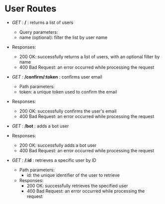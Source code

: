 # User Routes

- _GET_ : **/** : returns a list of users
  - Query parameters:
  - name (optional): filter the list by user name
- Responses:

  - 200 OK: successfully returns a list of users, with an optional filter by name
  - 400 Bad Request: an error occurred while processing the request

- _GET_ : **/confirm/:token** : confirms user email
  - Path parameters:
  - token: a unique token used to confirm the email
- Responses:

  - 200 OK: successfully confirms the user's email
  - 400 Bad Request: an error occurred while processing the request

- _GET_ : **/bot** : adds a bot user
- Responses:

  - 200 OK: successfully adds a bot user
  - 400 Bad Request: an error occurred while processing the request

- _GET_ : **/:id** : retrieves a specific user by ID
  - Path parameters:
    - id: the unique identifier of the user to retrieve
  - Responses:
    - 200 OK: successfully retrieves the specified user
    - 400 Bad Request: an error occurred while processing the request

